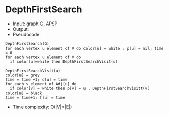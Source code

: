 # DepthFirstSearch

- Input: graph G, APSP
- Output:
- Pseudocode:
```
DepthFirstSearch(G)
for each vertex u element of V do color[u] = white ; p[u] = nil; time = 0
for each vertex u element of V do
  if color[u]=white then DepthFirstSearchVisit(u)
```

```
DepthFirstSearchVisit(u)
color[u] = grey
time = time +1; d[u] = time
for each v element of Adj[u] do
  if color[v] = white then p[v] = u ; DepthFirstSearchVisitt(v)
color[u] = black
time = time+1; f[u] = time
```
- Time complexity: O(|V|+|E|)
